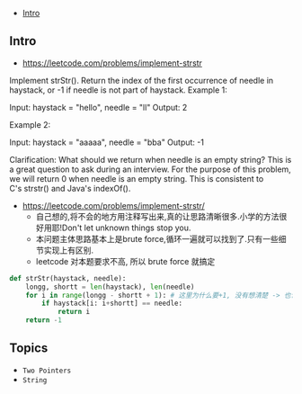 - [Intro](#intro)

## Intro

- https://leetcode.com/problems/implement-strstr

Implement strStr().
Return the index of the first occurrence of needle in haystack, or -1 if needle is not part of haystack.
Example 1:

Input: haystack = "hello", needle = "ll"
Output: 2

Example 2:

Input: haystack = "aaaaa", needle = "bba"
Output: -1

Clarification:
What should we return when needle is an empty string? This is a great question to ask during an interview.
For the purpose of this problem, we will return 0 when needle is an empty string. This is consistent to C's strstr() and Java's indexOf().


- https://leetcode.com/problems/implement-strstr/
  - 自己想的,将不会的地方用注释写出来,真的让思路清晰很多.小学的方法很好用耶!Don't let unknown things stop you.
  - 本问题主体思路基本上是brute force,循环一遍就可以找到了.只有一些细节实现上有区别.
  - leetcode 对本题要求不高, 所以 brute force 就搞定

```py
def strStr(haystack, needle):
    longg, shortt = len(haystack), len(needle)
    for i in range(longg - shortt + 1): # 这里为什么要+1, 没有想清楚 -> 也许只能通过举例来确定吧, 当两者相等时, 还是需要遍历一次
        if haystack[i: i+shortt] == needle:
            return i
    return -1
```

## Topics

- `Two Pointers`
- `String`


